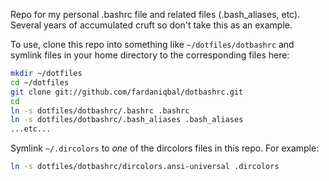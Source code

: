 Repo for my personal .bashrc file and related files (.bash_aliases,
etc).  Several years of accumulated cruft so don't take this as an
example.

To use, clone this repo into something like `~/dotfiles/dotbashrc` and
symlink files in your home directory to the corresponding files here:

```bash
mkdir ~/dotfiles
cd ~/dotfiles
git clone git://github.com/fardaniqbal/dotbashrc.git
cd
ln -s dotfiles/dotbashrc/.bashrc .bashrc
ln -s dotfiles/dotbashrc/.bash_aliases .bash_aliases
...etc...
```

Symlink `~/.dircolors` to _one_ of the dircolors files in this repo.
For example:

```bash
ln -s dotfiles/dotbashrc/dircolors.ansi-universal .dircolors
```

